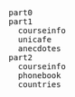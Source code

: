 <pre>
part0 
part1
  courseinfo
  unicafe
  anecdotes
part2
  courseinfo
  phonebook
  countries
</pre>

